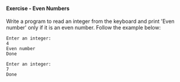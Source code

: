 #### Exercise - Even Numbers

Write a program to read an integer from the keyboard and print 'Even number' only if it is an even number. Follow the example below:
```
Enter an integer:
4
Even number
Done
```

```
Enter an integer:
7
Done
```